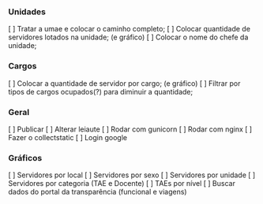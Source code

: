 

### Unidades
[ ] Tratar a umae e colocar o caminho completo;
[ ] Colocar quantidade de servidores lotados na unidade; (e gráfico)
[ ] Colocar o nome do chefe da unidade;


### Cargos
[ ] Colocar a quantidade de servidor por cargo; (e gráfico)
[ ] Filtrar por tipos de cargos ocupados(?) para diminuir a quantidade;


### Geral
[ ] Publicar
[ ] Alterar leiaute
[ ] Rodar com gunicorn
[ ] Rodar com nginx
[ ] Fazer o collectstatic
[ ] Login google


### Gráficos
[ ] Servidores por local
[ ] Servidores por sexo
[ ] Servidores por unidade
[ ] Servidores por categoria (TAE e Docente)
[ ] TAEs por nível
[ ] Buscar dados do portal da transparência (funcional e viagens)

